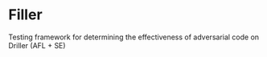 # Filler
Testing framework for determining the effectiveness of adversarial code on Driller (AFL + SE)
